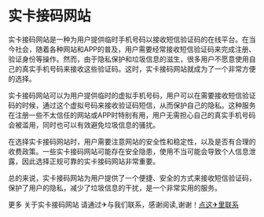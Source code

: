 # 实卡接码网站

实卡接码网站是一种为用户提供临时手机号码以接收短信验证码的在线平台。在当今社会，随着各种网站和APP的普及，用户需要经常接收短信验证码来完成注册、验证身份等操作。然而，由于隐私保护和垃圾信息的滋生，很多用户不愿意使用自己的真实手机号码来接收这些验证码。这时，实卡接码网站就成为了一个非常方便的选择。

实卡接码网站可以为用户提供临时的虚拟手机号码，用户可以在需要接收短信验证码的时候，通过这个虚拟号码来接收验证码短信，从而保护自己的隐私。这种服务在注册一些不太信任的网站或APP时特别有用，用户无需担心自己的真实手机号码会被滥用，同时也可以有效避免垃圾信息的骚扰。

在选择实卡接码网站时，用户需要注意网站的安全性和稳定性，以及是否有合理的收费政策。一些实卡接码网站可能存在安全隐患，使用不当可能会导致个人信息泄露，因此选择正规可靠的实卡接码网站非常重要。

总的来说，实卡接码网站为用户提供了一个便捷、安全的方式来接收短信验证码，保护了用户的隐私，减少了垃圾信息的干扰，是一个非常实用的服务。

更多 关于实卡接码网站 请通过✈与我们联系，感谢阅读,谢谢！[点这✈里联系](https://d.k02.cc)